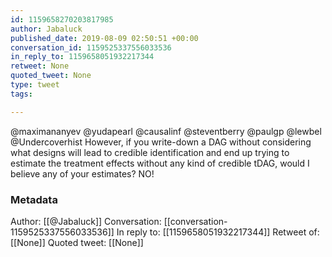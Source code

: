 ```yaml
---
id: 1159658270203817985
author: Jabaluck
published_date: 2019-08-09 02:50:51 +00:00
conversation_id: 1159525337556033536
in_reply_to: 1159658051932217344
retweet: None
quoted_tweet: None
type: tweet
tags:

---
```


@maximananyev @yudapearl @causalinf @steventberry @paulgp @lewbel @Undercoverhist However, if you write-down a DAG without considering what designs will lead to credible identification and end up trying to estimate the treatment effects without any kind of credible tDAG, would I believe any of your estimates? NO!

### Metadata

Author: [[@Jabaluck]]
Conversation: [[conversation-1159525337556033536]]
In reply to: [[1159658051932217344]]
Retweet of: [[None]]
Quoted tweet: [[None]]
